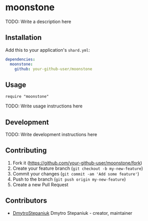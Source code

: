 # moonstone

TODO: Write a description here

## Installation

Add this to your application's `shard.yml`:

```yaml
dependencies:
  moonstone:
    github: your-github-user/moonstone
```

## Usage

```crystal
require "moonstone"
```

TODO: Write usage instructions here

## Development

TODO: Write development instructions here

## Contributing

1. Fork it (<https://github.com/your-github-user/moonstone/fork>)
2. Create your feature branch (`git checkout -b my-new-feature`)
3. Commit your changes (`git commit -am 'Add some feature'`)
4. Push to the branch (`git push origin my-new-feature`)
5. Create a new Pull Request

## Contributors

- [DmytroStepaniuk](https://github.com/DmytroStepaniuk) Dmytro Stepaniuk - creator, maintainer
